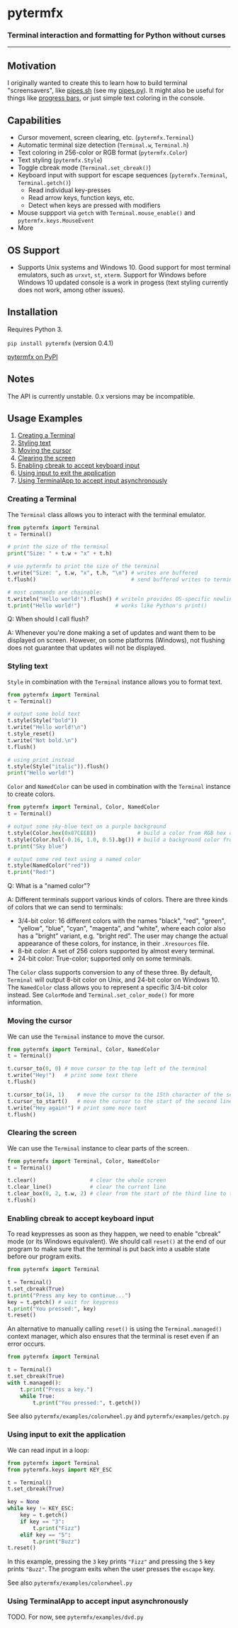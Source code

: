 # pytermfx
### Terminal interaction and formatting for Python without curses
---

## Motivation
I originally wanted to create this to learn how to build terminal "screensavers", like [pipes.sh](https://github.com/pipeseroni/pipes.sh) (see my [pipes.py](https://github.com/loganzartman/pytermfx/blob/master/pytermfx/examples/pipes.py)). It might also be useful for things like [progress bars](https://github.com/loganzartman/pytermfx/blob/master/pytermfx/examples/progress_bar.py), or just simple text coloring in the console.

## Capabilities
* Cursor movement, screen clearing, etc. (`pytermfx.Terminal`)
* Automatic terminal size detection (`Terminal.w`, `Terminal.h`)
* Text coloring in 256-color or RGB format (`pytermfx.Color`)
* Text styling (`pytermfx.Style`)
* Toggle cbreak mode (`Terminal.set_cbreak()`)
* Keyboard input with support for escape sequences (`pytermfx.Terminal`, `Terminal.getch()`)
	* Read individual key-presses
	* Read arrow keys, function keys, etc.
	* Detect when keys are pressed with modifiers
* Mouse suppport via `getch` with `Terminal.mouse_enable()` and `pytermfx.keys.MouseEvent`
* More

## OS Support
* Supports Unix systems and Windows 10. Good support for most terminal emulators, such as `urxvt`, `st`, `xterm`. Support for Windows before Windows 10 updated console is a work in progess (text styling currently does not work, among other issues).

## Installation
Requires Python 3.

`pip install pytermfx` (version 0.4.1)

[pytermfx on PyPI](https://pypi.org/project/pytermfx/)

## Notes
The API is currently unstable. 0.x versions may be incompatible.

## Usage Examples
1. [Creating a Terminal](#creating-a-terminal)
2. [Styling text](#styling-text)
3. [Moving the cursor](#moving-the-cursor)
4. [Clearing the screen](#clearing-the-screen)
5. [Enabling cbreak to accept keyboard input](#enabling-cbreak-to-accept-keyboard-input)
6. [Using input to exit the application](#using-input-to-exit-the-application)
7. [Using TerminalApp to accept input asynchronously](#using-terminalapp-to-accept-input-asynchronously)

### Creating a Terminal
The `Terminal` class allows you to interact with the terminal emulator.

```python
from pytermfx import Terminal
t = Terminal()

# print the size of the terminal
print("Size: " + t.w + "x" + t.h)

# use pytermfx to print the size of the terminal
t.write("Size: ", t.w, "x", t.h, "\n") # writes are buffered
t.flush()                              # send buffered writes to terminal

# most commands are chainable:
t.writeln("Hello world!").flush() # writeln provides OS-specific newline
t.print("Hello world!")           # works like Python's print() 
```

Q: When should I call flush?

A: Whenever you're done making a set of updates and want them to be displayed on screen.
However, on some platforms (Windows), not flushing does not guarantee that updates will not be displayed.

### Styling text
`Style` in combination with the `Terminal` instance allows you to format text.

```python
from pytermfx import Terminal
t = Terminal()

# output some bold text
t.style(Style("bold"))
t.write("Hello world!\n")
t.style_reset()
t.write("Not bold.\n")
t.flush()

# using print instead
t.style(Style("italic")).flush()
print("Hello world!")
```

`Color` and `NamedColor` can be used in combination with the `Terminal` instance to create colors.

```python
from pytermfx import Terminal, Color, NamedColor
t = Terminal()

# output some sky-blue text on a purple background
t.style(Color.hex(0x87CEEB))             # build a color from RGB hex code
t.style(Color.hsl(-0.16, 1.0, 0.5).bg()) # build a background color from HSL values
t.print("Sky blue")

# output some red text using a named color
t.style(NamedColor("red"))
t.print("Red!")
```

Q: What is a "named color"?

A: Different terminals support various kinds of colors. There are three kinds of colors that we can send to terminals:
* 3/4-bit color: 16 different colors with the names "black", "red", "green", "yellow", "blue", "cyan", "magenta", and "white", where each color also has a "bright" variant, e.g. "bright red". The user may change the actual appearance of these colors, for instance, in their `.Xresources` file.
* 8-bit color: A set of 256 colors supported by almost every terminal.
* 24-bit color: True-color; supported only on some terminals.

The `Color` class supports conversion to any of these three. By default, `Terminal` will output 8-bit color on Unix, and 24-bit color on Windows 10. The `NamedColor` class allows you to represent a specific 3/4-bit color instead. See `ColorMode` and `Terminal.set_color_mode()` for more information.

### Moving the cursor
We can use the `Terminal` instance to move the cursor.

```python
from pytermfx import Terminal, Color, NamedColor
t = Terminal()

t.cursor_to(0, 0) # move cursor to the top left of the terminal
t.write("Hey!")   # print some text there
t.flush()

t.cursor_to(14, 1)    # move the cursor to the 15th character of the second line
t.cursor_to_start()   # move the cursor to the start of the second line
t.write("Hey again!") # print some more text
t.flush()
```

### Clearing the screen
We can use the `Terminal` instance to clear parts of the screen.

```python
from pytermfx import Terminal, Color, NamedColor
t = Terminal()

t.clear()                 # clear the whole screen
t.clear_line()            # clear the current line
t.clear_box(0, 2, t.w, 2) # clear from the start of the third line to the end of the fourth
t.flush()
```

### Enabling cbreak to accept keyboard input
To read keypresses as soon as they happen, we need to enable "cbreak" mode (or its Windows equivalent). We should call `reset()` at the end of our program to make sure that the terminal is put back into a usable state before our program exits.

```python
from pytermfx import Terminal

t = Terminal()
t.set_cbreak(True)
t.print("Press any key to continue...")
key = t.getch() # wait for keypress
t.print("You pressed:", key)
t.reset()
```

An alternative to manually calling `reset()` is using the `Terminal.managed()` context manager, which also ensures that the terminal is reset even if an error occurs.

```python
from pytermfx import Terminal

t = Terminal()
t.set_cbreak(True)
with t.managed():
    t.print("Press a key.")
    while True:
        t.print("You pressed:", t.getch())
```

See also `pytermfx/examples/colorwheel.py` and `pytermfx/examples/getch.py`

### Using input to exit the application
We can read input in a loop:

```python
from pytermfx import Terminal
from pytermfx.keys import KEY_ESC

t = Terminal()
t.set_cbreak(True)

key = None
while key != KEY_ESC:
    key = t.getch()
    if key == "3":
        t.print("Fizz")
    elif key == "5":
        t.print("Buzz")
t.reset()
```
In this example, pressing the `3` key prints `"Fizz"` and pressing the `5` key prints `"Buzz"`. The program exits when the user presses the `escape` key.

See also `pytermfx/examples/colorwheel.py`

### Using TerminalApp to accept input asynchronously
TODO. For now, see `pytermfx/examples/dvd.py`
